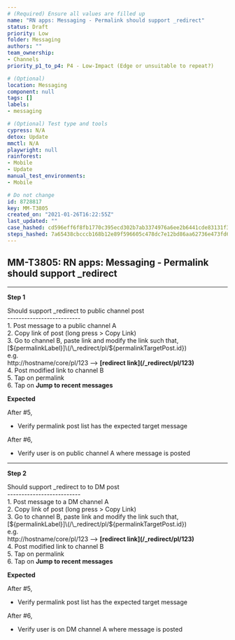 ```yaml
---
# (Required) Ensure all values are filled up
name: "RN apps: Messaging - Permalink should support _redirect"
status: Draft
priority: Low
folder: Messaging
authors: ""
team_ownership: 
- Channels
priority_p1_to_p4: P4 - Low-Impact (Edge or unsuitable to repeat?)

# (Optional)
location: Messaging
component: null
tags: []
labels: 
- messaging

# (Optional) Test type and tools
cypress: N/A
detox: Update
mmctl: N/A
playwright: null
rainforest: 
- Mobile
- Update
manual_test_environments: 
- Mobile

# Do not change
id: 8728817
key: MM-T3805
created_on: "2021-01-26T16:22:55Z"
last_updated: ""
case_hashed: cd596eff6f8fb1770c395ecd302b7ab3374976a6ee2b6441cde83131f338d169a31e96a5ce9bfef3b11e94dbd66884dd
steps_hashed: 7a65438cbcccb168b12e89f596605c478dc7e12bd86aa62736e473fd65f7d1a4094bbe673c754d863b51aec377286dc4
---
```


<!-- (Auto-generated) Based on frontmatter's "key" and "name" -->

## MM-T3805: RN apps: Messaging - Permalink should support _redirect

---

**Step 1**

Should support \_redirect to public channel post\
\--------------------------\
1\. Post message to a public channel A\
2\. Copy link of post (long press > Copy Link)\
3\. Go to channel B, paste link and modify the link such that,\
\[${permalinkLabel}]\(/\_redirect/pl/${permalinkTargetPost.id})\
e.g.\
http\://hostname/core/pl/123 --> **\[redirect link]\(/\_redirect/pl/123)**\
4\. Post modified link to channel B\
5\. Tap on permalink\
6\. Tap on **Jump to recent messages**

**Expected**

After #5,

- Verify permalink post list has the expected target message

After #6,

- Verify user is on public channel A where message is posted

---

**Step 2**

Should support \_redirect to to DM post\
\--------------------------\
1\. Post message to a DM channel A\
2\. Copy link of post (long press > Copy Link)\
3\. Go to channel B, paste link and modify the link such that,\
\[${permalinkLabel}]\(/\_redirect/pl/${permalinkTargetPost.id})\
e.g.\
http\://hostname/core/pl/123 --> **\[redirect link]\(/\_redirect/pl/123)**\
4\. Post modified link to channel B\
5\. Tap on permalink\
6\. Tap on **Jump to recent messages**

**Expected**

After #5,

- Verify permalink post list has the expected target message

After #6,

- Verify user is on DM channel A where message is posted
